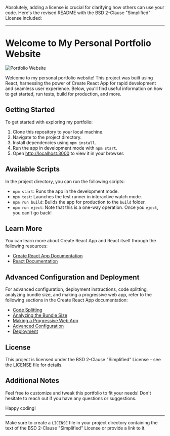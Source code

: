 Absolutely, adding a license is crucial for clarifying how others can use your code. Here's the revised README with the BSD 2-Clause "Simplified" License included:

---

# Welcome to My Personal Portfolio Website

![Portfolio Website](https://defakuto.net/)

Welcome to my personal portfolio website! This project was built using React, harnessing the power of Create React App for rapid development and seamless user experience. Below, you'll find useful information on how to get started, run tests, build for production, and more.

## Getting Started

To get started with exploring my portfolio:

1. Clone this repository to your local machine.
2. Navigate to the project directory.
3. Install dependencies using `npm install`.
4. Run the app in development mode with `npm start`.
5. Open [http://localhost:3000](http://localhost:3000) to view it in your browser.

## Available Scripts

In the project directory, you can run the following scripts:

- `npm start`: Runs the app in the development mode.
- `npm test`: Launches the test runner in interactive watch mode.
- `npm run build`: Builds the app for production to the `build` folder.
- `npm run eject`: Note that this is a one-way operation. Once you `eject`, you can't go back!

## Learn More

You can learn more about Create React App and React itself through the following resources:

- [Create React App Documentation](https://facebook.github.io/create-react-app/docs/getting-started)
- [React Documentation](https://reactjs.org/)

## Advanced Configuration and Deployment

For advanced configuration, deployment instructions, code splitting, analyzing bundle size, and making a progressive web app, refer to the following sections in the Create React App documentation:

- [Code Splitting](https://facebook.github.io/create-react-app/docs/code-splitting)
- [Analyzing the Bundle Size](https://facebook.github.io/create-react-app/docs/analyzing-the-bundle-size)
- [Making a Progressive Web App](https://facebook.github.io/create-react-app/docs/making-a-progressive-web-app)
- [Advanced Configuration](https://facebook.github.io/create-react-app/docs/advanced-configuration)
- [Deployment](https://facebook.github.io/create-react-app/docs/deployment)

## License

This project is licensed under the BSD 2-Clause "Simplified" License - see the [LICENSE](LICENSE) file for details.

## Additional Notes

Feel free to customize and tweak this portfolio to fit your needs! Don't hesitate to reach out if you have any questions or suggestions.

Happy coding!

---

Make sure to create a `LICENSE` file in your project directory containing the text of the BSD 2-Clause "Simplified" License or provide a link to it.

